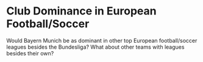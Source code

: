 # Club Dominance in European Football/Soccer
Would Bayern Munich be as dominant in other top European football/soccer leagues besides the Bundesliga? What about other teams with leagues besides their own?
